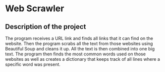 # Web Scrawler

## Description of the project
The program receives a URL link and finds all links that it can find on the website. Then the program scrabs all the text from those websites using Beautiful Soup 
and cleans it up. All the text is then combined into one big text. The program then finds the most common words used on those websites as well as creates
a dictionary that keeps track of all lines where a specific word was present.
